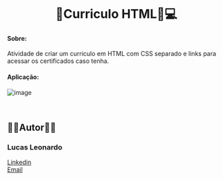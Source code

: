 <h1 align="center">📌Curriculo HTML📌💻</h1>

<h4>Sobre:</h4> Atividade de criar um curriculo em HTML com CSS separado e links para acessar os certificados caso tenha.

<br/>

<h4>Aplicação:</h4>

![image](https://user-images.githubusercontent.com/61885918/198205415-1824f680-0974-4b9f-b7d3-19f07c1c6985.png)

<br />
<h2>🧔🏻Autor🧔🏻</h2>

<h3>Lucas Leonardo</h3>

[Linkedin](https://www.linkedin.com/in/caslujpg/)</br>
[Email](caslujpg@gmail.com)

